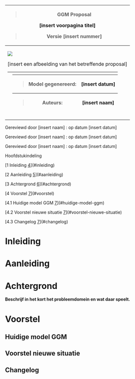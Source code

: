 <table>
<colgroup>
<col />
</colgroup>
<thead>
<tr>
<th><blockquote>
<p>GGM Proposal</p>
</blockquote>
<p>[insert voorpagina titel]</p>
<blockquote>
<p>Versie [insert nummer]</p>
</blockquote></th>
</tr>
</thead>
<tbody>
<tr>
<td><p><img src="/Users/arjen/kDrive/Development/Gemeentelijk-Gegevensmodel-v2.4.0/docs/startersgids/./media/image1.png" /></p>
<p>[insert een afbeelding van het betreffende proposal]</p>
<table>
<colgroup>
<col />
<col />
<col />
</colgroup>
<thead>
<tr>
<th rowspan="3"></th>
<th></th>
<th></th>
</tr>
<tr>
<th><blockquote>
<p>Model gegenereerd:</p>
</blockquote></th>
<th>[insert datum]</th>
</tr>
<tr>
<th><blockquote>
<p>Auteurs:</p>
</blockquote></th>
<th>[insert naam]</th>
</tr>
</thead>
<tbody>
</tbody>
</table></td>
</tr>
<tr>
<td></td>
</tr>
</tbody>
</table>

Gereviewd door [insert naam] : op datum [insert datum]

Gereviewd door [insert naam] : op datum [insert datum]

Gereviewd door [insert naam] : op datum [insert datum]

Hoofdstukindeling

\[1 Inleiding [4](#inleiding)\](#inleiding)

\[2 Aanleiding [5](#aanleiding)\](#aanleiding)

\[3 Achtergrond [6](#achtergrond)\](#achtergrond)

\[4 Voorstel [7](#voorstel)\](#voorstel)

\[4.1 Huidige model GGM [7](#huidige-model-ggm)\](#huidige-model-ggm)

\[4.2 Voorstel nieuwe situatie [7](#voorstel-nieuwe-situatie)\](#voorstel-nieuwe-situatie)

\[4.3 Changelog [7](#changelog)\](#changelog)

# Inleiding

# Aanleiding

# Achtergrond

**Beschrijf in het kort het probleemdomein en wat daar speelt.**

# Voorstel

## Huidige model GGM

## Voorstel nieuwe situatie

## Changelog
